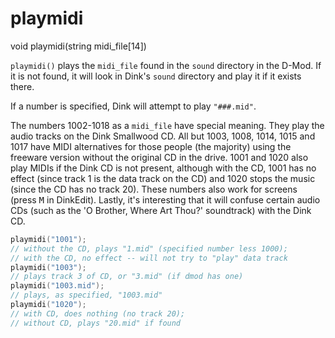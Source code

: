 # playmidi

<Prototype>void playmidi(string midi_file[14])</Prototype>

`playmidi()` plays the `midi_file` found in the `sound` directory in the D-Mod. If it is not found, it will look in Dink's `sound` directory and play it if it exists there.

If a number is specified, Dink will attempt to play `"###.mid"`.

The numbers 1002-1018 as a `midi_file` have special meaning. They play the audio tracks on the Dink Smallwood CD. All but 1003, 1008, 1014, 1015 and 1017 have MIDI alternatives for those people (the majority) using the freeware version without the original CD in the drive. 1001 and 1020 also play MIDIs if the Dink CD is not present, although with the CD, 1001 has no effect (since track 1 is the data track on the CD) and 1020 stops the music (since the CD has no track 20). These numbers also work for screens (press <kbd>M</kbd> in DinkEdit). Lastly, it's interesting that it will confuse certain audio CDs (such as the 'O Brother, Where Art Thou?' soundtrack) with the Dink CD.

```c
playmidi("1001");
// without the CD, plays "1.mid" (specified number less 1000);
// with the CD, no effect -- will not try to "play" data track
playmidi("1003");
// plays track 3 of CD, or "3.mid" (if dmod has one)
playmidi("1003.mid");
// plays, as specified, "1003.mid"
playmidi("1020");
// with CD, does nothing (no track 20);
// without CD, plays "20.mid" if found
```
